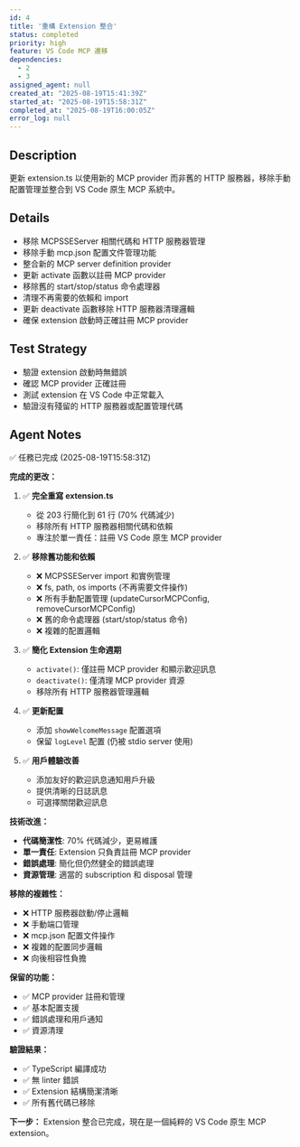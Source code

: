 ```yaml
---
id: 4
title: '重構 Extension 整合'
status: completed
priority: high
feature: VS Code MCP 遷移
dependencies:
  - 2
  - 3
assigned_agent: null
created_at: "2025-08-19T15:41:39Z"
started_at: "2025-08-19T15:58:31Z"
completed_at: "2025-08-19T16:00:05Z"
error_log: null
---
```


## Description

更新 extension.ts 以使用新的 MCP provider 而非舊的 HTTP 服務器，移除手動配置管理並整合到 VS Code 原生 MCP 系統中。

## Details

- 移除 MCPSSEServer 相關代碼和 HTTP 服務器管理
- 移除手動 mcp.json 配置文件管理功能
- 整合新的 MCP server definition provider
- 更新 activate 函數以註冊 MCP provider
- 移除舊的 start/stop/status 命令處理器
- 清理不再需要的依賴和 import
- 更新 deactivate 函數移除 HTTP 服務器清理邏輯
- 確保 extension 啟動時正確註冊 MCP provider

## Test Strategy

- 驗證 extension 啟動時無錯誤
- 確認 MCP provider 正確註冊
- 測試 extension 在 VS Code 中正常載入
- 驗證沒有殘留的 HTTP 服務器或配置管理代碼

## Agent Notes

✅ 任務已完成 (2025-08-19T15:58:31Z)

**完成的更改：**

1. ✅ **完全重寫 extension.ts**
   - 從 203 行簡化到 61 行 (70% 代碼減少)
   - 移除所有 HTTP 服務器相關代碼和依賴
   - 專注於單一責任：註冊 VS Code 原生 MCP provider

2. ✅ **移除舊功能和依賴**
   - ❌ MCPSSEServer import 和實例管理
   - ❌ fs, path, os imports (不再需要文件操作)
   - ❌ 所有手動配置管理 (updateCursorMCPConfig, removeCursorMCPConfig)
   - ❌ 舊的命令處理器 (start/stop/status 命令)
   - ❌ 複雜的配置邏輯

3. ✅ **簡化 Extension 生命週期**
   - `activate()`: 僅註冊 MCP provider 和顯示歡迎訊息
   - `deactivate()`: 僅清理 MCP provider 資源
   - 移除所有 HTTP 服務器管理邏輯

4. ✅ **更新配置**
   - 添加 `showWelcomeMessage` 配置選項
   - 保留 `logLevel` 配置 (仍被 stdio server 使用)

5. ✅ **用戶體驗改善**
   - 添加友好的歡迎訊息通知用戶升級
   - 提供清晰的日誌訊息
   - 可選擇關閉歡迎訊息

**技術改進：**
- **代碼簡潔性**: 70% 代碼減少，更易維護
- **單一責任**: Extension 只負責註冊 MCP provider
- **錯誤處理**: 簡化但仍然健全的錯誤處理
- **資源管理**: 適當的 subscription 和 disposal 管理

**移除的複雜性：**
- ❌ HTTP 服務器啟動/停止邏輯
- ❌ 手動端口管理
- ❌ mcp.json 配置文件操作
- ❌ 複雜的配置同步邏輯
- ❌ 向後相容性負擔

**保留的功能：**
- ✅ MCP provider 註冊和管理
- ✅ 基本配置支援
- ✅ 錯誤處理和用戶通知
- ✅ 資源清理

**驗證結果：**
- ✅ TypeScript 編譯成功
- ✅ 無 linter 錯誤
- ✅ Extension 結構簡潔清晰
- ✅ 所有舊代碼已移除

**下一步：**
Extension 整合已完成，現在是一個純粹的 VS Code 原生 MCP extension。
